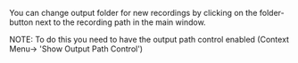 You can change output folder for new recordings by clicking on the folder-button next to the recording path in the main window.

NOTE: To do this you need to have the output path control enabled (Context Menu-> 'Show Output Path Control')